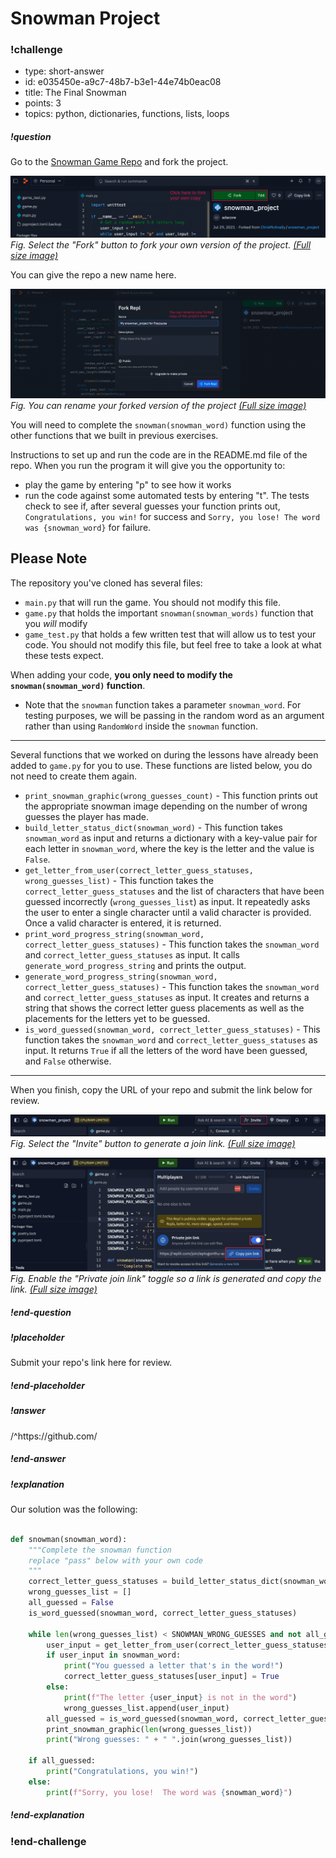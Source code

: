 # Snowman Project

<!-- <iframe src="https://adaacademy.hosted.panopto.com/Panopto/Pages/Embed.aspx?id=6bb27215-9ce6-4b0d-b054-ae1b01594d08&autoplay=false&offerviewer=true&showtitle=true&showbrand=false&captions=true&interactivity=all" height="405" width="720" style="border: 1px solid #464646;" allowfullscreen allow="autoplay"></iframe> -->



<!-- >>>>>>>>>>>>>>>>>>>>>> BEGIN CHALLENGE >>>>>>>>>>>>>>>>>>>>>> -->
<!-- Replace everything in square brackets [] and remove brackets  -->

### !challenge

* type: short-answer
* id: e035450e-a9c7-48b7-b3e1-44e74b0eac08
* title: The Final Snowman
* points: 3
* topics: python, dictionaries, functions, lists, loops

##### !question

Go to the [Snowman Game Repo](https://github.com/AdaGold/snowman) and fork the project.  

![forking](images/fork_snowman.png)
*Fig. Select the "Fork" button to fork your own version of the project.* [*(Full size image)*](images/fork_snowman.png)

You can give the repo a new name here.

![new name](images/new-name.png)
*Fig. You can rename your forked version of the project* [*(Full size image)*](images/new-name.png)

You will need to complete the `snowman(snowman_word)` function using the other functions that we built in previous exercises.  

Instructions to set up and run the code are in the README.md file of the repo. When you run the program it will give you the opportunity to:
- play the game by entering "p" to see how it works 
- run the code against some automated tests by entering "t". 
The tests check to see if, after several guesses your function prints out, `Congratulations, you win!` for success and `Sorry, you lose! The word was {snowman_word}` for failure.

## Please Note

The repository you've cloned has several files:

- `main.py` that will run the game. You should not modify this file.
- `game.py` that holds the important `snowman(snowman_words)` function that you *will* modify
- `game_test.py` that holds a few written test that will allow us to test your code. You should not modify this file, but feel free to take a look at what these tests expect.

When adding your code, **you only need to modify the `snowman(snowman_word)` function**.  
* Note that the `snowman` function takes a parameter `snowman_word`.  For testing purposes, we will be passing in the random word as an argument rather than using `RandomWord` inside the `snowman` function.

---

Several functions that we worked on during the lessons have already been added to `game.py` for you to use. These functions are listed below, you do not need to create them again.

- `print_snowman_graphic(wrong_guesses_count)` - This function prints out the appropriate snowman image depending on the number of wrong guesses the player has made.
- `build_letter_status_dict(snowman_word)` - This function takes `snowman_word` as input and returns a dictionary with a key-value pair for each letter in `snowman_word`, where the key is the letter and the value is `False`.
- `get_letter_from_user(correct_letter_guess_statuses, wrong_guesses_list)` - This function takes the `correct_letter_guess_statuses` and the list of characters that have been guessed incorrectly (`wrong_guesses_list`) as input. It repeatedly asks the user to enter a single character until a valid character is provided. Once a valid character is entered, it is returned.
- `print_word_progress_string(snowman_word, correct_letter_guess_statuses)` - This function takes the `snowman_word` and `correct_letter_guess_statuses` as input. It calls `generate_word_progress_string` and prints the output. 
- `generate_word_progress_string(snowman_word, correct_letter_guess_statuses)` - This function takes the `snowman_word` and `correct_letter_guess_statuses` as input. It creates and returns a string that shows the correct letter guess placements as well as the placements for the letters yet to be guessed. 
- `is_word_guessed(snowman_word, correct_letter_guess_statuses)` - This function takes the `snowman_word` and `correct_letter_guess_statuses` as input. It returns `True` if all the letters of the word have been guessed, and `False` otherwise.

---

When you finish, copy the URL of your repo and submit the link below for review.

![Select the "Invite" button to generate a join link.](images/repl_invite.png)
*Fig. Select the "Invite" button to generate a join link.* [*(Full size image)*](images/repl_invite.png)

![Enable the "Private join link" toggle so a link is generated and copy the link.](images/repl_join_link.png)
*Fig. Enable the "Private join link" toggle so a link is generated and copy the link.* [*(Full size image)*](images/repl_join_link.png)

##### !end-question

##### !placeholder

Submit your repo's link here for review.

##### !end-placeholder

##### !answer

/^https\:\/\/github\.com/

##### !end-answer

##### !explanation

Our solution was the following:

```python

def snowman(snowman_word):
    """Complete the snowman function
    replace "pass" below with your own code
    """
    correct_letter_guess_statuses = build_letter_status_dict(snowman_word)
    wrong_guesses_list = []
    all_guessed = False
    is_word_guessed(snowman_word, correct_letter_guess_statuses)

    while len(wrong_guesses_list) < SNOWMAN_WRONG_GUESSES and not all_guessed:
        user_input = get_letter_from_user(correct_letter_guess_statuses, wrong_guesses_list)
        if user_input in snowman_word:
            print("You guessed a letter that's in the word!")
            correct_letter_guess_statuses[user_input] = True
        else:
            print(f"The letter {user_input} is not in the word")
            wrong_guesses_list.append(user_input)
        all_guessed = is_word_guessed(snowman_word, correct_letter_guess_statuses)
        print_snowman_graphic(len(wrong_guesses_list))
        print("Wrong guesses: " + " ".join(wrong_guesses_list))

    if all_guessed:
        print("Congratulations, you win!")
    else:
        print(f"Sorry, you lose!  The word was {snowman_word}")
```

##### !end-explanation

### !end-challenge

<!-- ======================= END CHALLENGE ======================= -->
